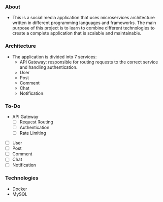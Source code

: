 ### About
- This is a social media application that uses microservices architecture written in different programming languages and frameworks. The main purpose of this project is to learn to combine different technologies to create a complete application that is scalable and maintainable.

### Architecture
- The application is divided into 7 services:
  - API Gateway: responsible for routing requests to the correct service and handling authentication.
  - User
  - Post
  - Comment
  - Chat
  - Notification

### To-Do
- API Gateway
  - [ ] Request Routing
  - [ ] Authentication
  - [ ] Rate Limiting
- [ ] User
- [ ] Post
- [ ] Comment
- [ ] Chat
- [ ] Notification

### Technologies
- Docker
- MySQL
